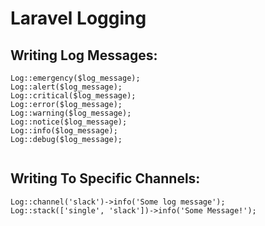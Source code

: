 # Laravel Logging

## Writing Log Messages:
```
Log::emergency($log_message);
Log::alert($log_message);
Log::critical($log_message);
Log::error($log_message);
Log::warning($log_message);
Log::notice($log_message);
Log::info($log_message);
Log::debug($log_message);
 
```

## Writing To Specific Channels:
```
Log::channel('slack')->info('Some log message');
Log::stack(['single', 'slack'])->info('Some Message!');
```